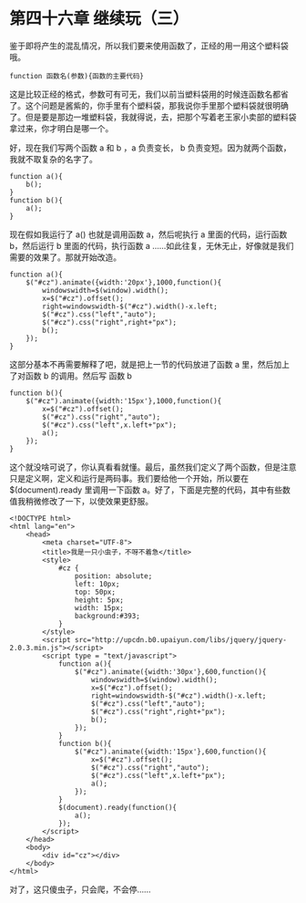 第四十六章 继续玩（三）
===

鉴于即将产生的混乱情况，所以我们要来使用函数了，正经的用一用这个塑料袋哦。

	function 函数名(参数){函数的主要代码}

这是比较正经的格式，参数可有可无，我们以前当塑料袋用的时候连函数名都省了。这个问题是酱紫的，你手里有个塑料袋，那我说你手里那个塑料袋就很明确了。但是要是那边一堆塑料袋，我就得说，去，把那个写着老王家小卖部的塑料袋拿过来，你才明白是哪一个。

好，现在我们写两个函数 a 和 b ，a 负责变长， b 负责变短。因为就两个函数，我就不取复杂的名字了。

	function a(){
		b();
	}
	function b(){
		a();
	}

现在假如我运行了 a() 也就是调用函数 a，然后呢执行 a 里面的代码，运行函数 b，然后运行 b 里面的代码，执行函数 a ……如此往复，无休无止，好像就是我们需要的效果了。那就开始改造。

	function a(){
		$("#cz").animate({width:'20px'},1000,function(){
			windowswidth=$(window).width();
			x=$("#cz").offset();
			right=windowswidth-$("#cz").width()-x.left;
			$("#cz").css("left","auto");
			$("#cz").css("right",right+"px");
			b();
		});
	}

这部分基本不再需要解释了吧，就是把上一节的代码放进了函数 a 里，然后加上了对函数 b 的调用。然后写 函数 b

	function b(){
		$("#cz").animate({width:'15px'},1000,function(){
			x=$("#cz").offset();
			$("#cz").css("right","auto");
			$("#cz").css("left",x.left+"px");
			a();
		});
	}

这个就没啥可说了，你认真看看就懂。最后，虽然我们定义了两个函数，但是注意只是定义啊，定义和运行是两码事。我们要给他一个开始，所以要在 $(document).ready 里调用一下函数 a。好了，下面是完整的代码，其中有些数值我稍微修改了一下，以使效果更舒服。

	<!DOCTYPE html>
	<html lang="en">
		<head>
			<meta charset="UTF-8">
			<title>我是一只小虫子，不呀不着急</title>
			<style>
				#cz {
					position: absolute;
					left: 10px;
					top: 50px;
					height: 5px;
					width: 15px;
					background:#393;
				}
			</style>
			<script src="http://upcdn.b0.upaiyun.com/libs/jquery/jquery-2.0.3.min.js"></script>
			<script type = "text/javascript">
				function a(){
					$("#cz").animate({width:'30px'},600,function(){
						windowswidth=$(window).width();
						x=$("#cz").offset();
						right=windowswidth-$("#cz").width()-x.left;
						$("#cz").css("left","auto");
						$("#cz").css("right",right+"px");
						b();
					});
				}
				function b(){
					$("#cz").animate({width:'15px'},600,function(){
						x=$("#cz").offset();
						$("#cz").css("right","auto");
						$("#cz").css("left",x.left+"px");
						a();
					});
				}
				$(document).ready(function(){
					a();
				});
			</script>
		</head>
		<body>
			<div id="cz"></div>
		</body>
	</html>

对了，这只傻虫子，只会爬，不会停……